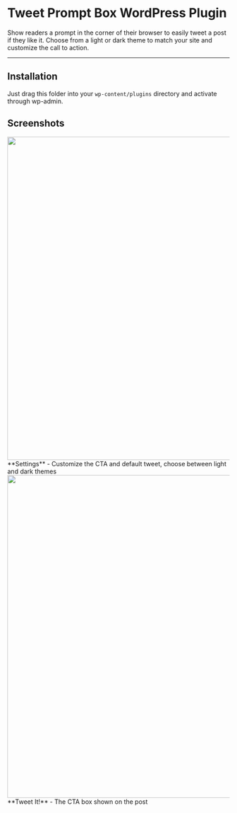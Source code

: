 Tweet Prompt Box WordPress Plugin
=======================

Show readers a prompt in the corner of their browser to easily tweet a post if they like it. Choose from a light or dark theme to match your site and customize the call to action.

---

## Installation
Just drag this folder into your `wp-content/plugins` directory and activate through wp-admin.

## Screenshots

<img src="https://i.cloudup.com/dlKcQsuXVo.png" width="731" />
**Settings** - Customize the CTA and default tweet, choose between light and dark themes

<img src="https://i.cloudup.com/mz6ZXBnuHH.png" width="730" />
**Tweet It!** - The CTA box shown on the post